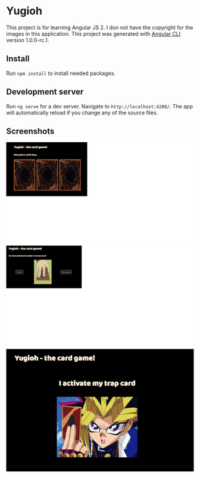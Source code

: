 # Yugioh

This project is for learning Angular JS 2. I don not have the copyright for the images in this application.
This project was generated with [Angular CLI](https://github.com/angular/angular-cli) version 1.0.0-rc.1.

## Install

Run `npm install` to install needed packages.

## Development server
Run `ng serve` for a dev server. Navigate to `http://localhost:4200/`. The app will automatically reload if you change any of the source files.

## Screenshots
![cards](screenshots/cards.png)![certainty](screenshots/certainty.png)![activate](screenshots/activate.png)


